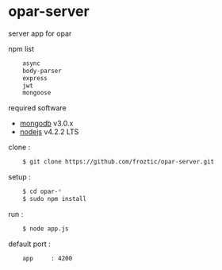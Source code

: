 # opar-server
server app for opar

npm list
```sh
	async
	body-parser
	express
	jwt
	mongoose
```

required software
+ [mongodb](http://www.mongodb.com) v3.0.x
+ [nodejs](httts://nodejs.org) v4.2.2 LTS

clone : 
```sh
	$ git clone https://github.com/froztic/opar-server.git
```

setup : 
```sh
	$ cd opar-*
	$ sudo npm install
```

run : 
```sh
	$ node app.js
```

default port :
```sh
	app 	: 4200
```
